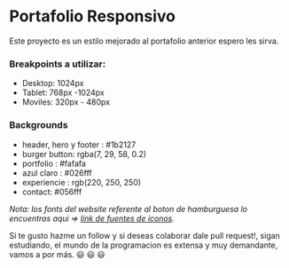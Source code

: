 # Portafolio Responsivo 
Este proyecto es un estilo mejorado al portafolio anterior espero les sirva.


### Breakpoints a utilizar:
+ Desktop: 1024px 
+ Tablet: 768px -1024px
+ Moviles: 320px - 480px

### Backgrounds
- header, hero y footer : #1b2127
- burger button: rgba(7, 29, 58, 0.2)
- portfolio : #fafafa
- azul claro : #026fff
- experiencie : rgb(220, 250, 250)
- contact: #056fff

*Nota: los fonts del website referente al boton de hamburguesa lo encuentras aqui => [link de fuentes de iconos](https://icomoon.io/ "link de fuentes de iconos").*

Si te gusto hazme un follow y si deseas colaborar dale pull request!, sigan estudiando, el mundo de la programacion es extensa y muy demandante, vamos a por más. 😃 😃 😃
